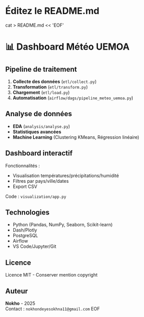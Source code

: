 # Éditez le README.md
cat > README.md << 'EOF'
# 📊 Dashboard Météo UEMOA

## Pipeline de traitement

1. **Collecte des données** (`etl/collect.py`)
2. **Transformation** (`etl/transform.py`)
3. **Chargement** (`etl/load.py`)
4. **Automatisation** (`airflow/dags/pipeline_meteo_uemoa.py`)

## Analyse de données

- **EDA** (`analysis/analyse.py`)
- **Statistiques avancées**
- **Machine Learning** (Clustering KMeans, Régression linéaire)

## Dashboard interactif

Fonctionnalités :
- Visualisation températures/précipitations/humidité
- Filtres par pays/ville/dates
- Export CSV

Code : `visualization/app.py`

## Technologies

- Python (Pandas, NumPy, Seaborn, Scikit-learn)
- Dash/Plotly
- PostgreSQL
- Airflow
- VS Code/Jupyter/Git

## Licence

Licence MIT - Conserver mention copyright

## Auteur

**Nokho** - 2025  
Contact : `nokhondeyesokhna11@gmail.com`
EOF